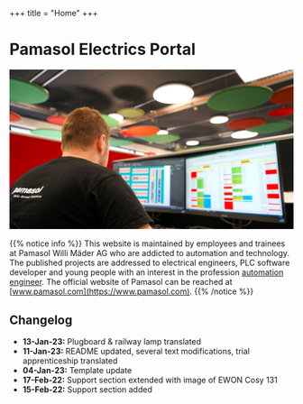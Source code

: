 +++
title = "Home"
+++

# Pamasol Electrics Portal

![Pamasol Electrics Department](./images/pamasol_office.en.jpg)

{{% notice info %}}
This website is maintained by employees and trainees at Pamasol Willi Mäder AG who are addicted to automation and technology. The published projects are addressed to electrical engineers, PLC software developer and young people with an interest in the profession [automation engineer](https://www.swissmechanic.ch/grundbildung-erwachsenenbildung/deine-lehre-grundbildung/artmid/786/articleid/105/automatikerin-ef). The official website of Pamasol can be reached at [www.pamasol.com](https://www.pamasol.com).
{{% /notice %}}

## Changelog

* **13-Jan-23:** Plugboard & railway lamp translated
* **11-Jan-23:** README updated, several text modifications, trial apprenticeship translated
* **04-Jan-23:** Template update
* **17-Feb-22:** Support section extended with image of EWON Cosy 131
* **15-Feb-22:** Support section added
